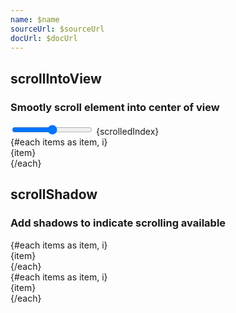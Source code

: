 ```yaml
---
name: $name
sourceUrl: $sourceUrl
docUrl: $docUrl
---
```


<script lang="ts">
	import Preview from '$lib/components/Preview.svelte';

	import { scrollIntoView, scrollShadow } from '$lib/actions/scroll';

  const itemCount = 30;
  const items = Array.from({ length: itemCount }).map((_, i) => `Item: ${i}`)
  let scrolledIndex = 0;
</script>

## scrollIntoView

### Smootly scroll element into center of view

<Preview>
  <input type="range" bind:value={scrolledIndex} min={0} max={itemCount - 1} /> {scrolledIndex}
  <div class="h-40 overflow-auto border rounded">
    {#each items as item, i}
      <div
        use:scrollIntoView={{ condition: scrolledIndex === i }}
        class:bg-gray-200={scrolledIndex === i}
      >
        {item}
      </div>
    {/each}
  </div>
</Preview>

## scrollShadow

### Add shadows to indicate scrolling available

<Preview>
  <div class="h-40 overflow-auto border rounded" use:scrollShadow>
    {#each items as item, i}
      <div>{item}</div>
    {/each}
  </div>
</Preview>

<Preview>
  <div class="overflow-auto border rounded flex whitespace-nowrap gap-8 p-2" use:scrollShadow>
    {#each items as item, i}
      <div class="p-4 border">{item}</div>
    {/each}
  </div>
</Preview>
